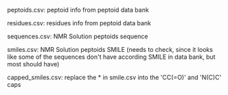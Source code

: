 peptoids.csv: peptoid info from peptoid data bank

residues.csv: residues info from peptoid data bank 

sequences.csv: NMR Solution peptoids sequence 

smiles.csv: NMR Solution peptoids SMILE (needs to check, since it looks like some of the sequences don't have according SMILE in data bank, but most should have) 

capped_smiles.csv: replace the * in smile.csv into the 'CC(=O)' and 'N(C)C' caps
